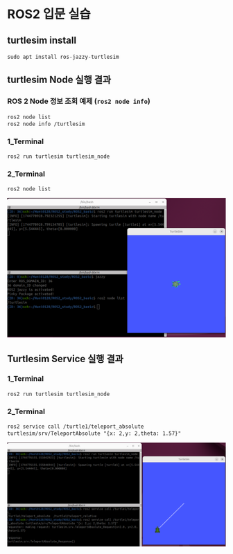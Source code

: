 # ROS2 입문 실습

## turtlesim install
```
sudo apt install ros-jazzy-turtlesim
```

## turtlesim Node 실행 결과

### ROS 2 Node 정보 조회 예제 (`ros2 node info`)
```
ros2 node list
ros2 node info /turtlesim
```

### 1_Terminal
```
ros2 run turtlesim turtlesim_node
```

### 2_Terminal
```
ros2 node list
```

![Turtlesim node 실행 예시](images/run_turtle_and_node_list.png)

## Turtlesim Service 실행 결과

### 1_Terminal
```
ros2 run turtlesim turtlesim_node
```
### 2_Terminal
```
ros2 service call /turtle1/teleport_absolute turtlesim/srv/TeleportAbsolute "{x: 2,y: 2,theta: 1.57}"
```
![Turtlesim service 실행 예시](images/ros2_service.png)



